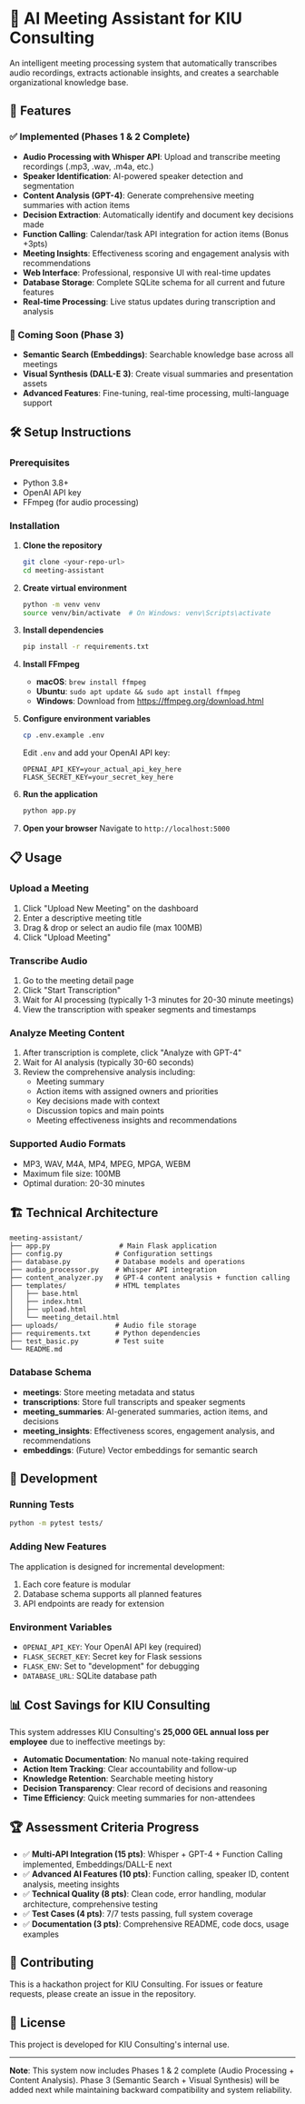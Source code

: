 # 🎤 AI Meeting Assistant for KIU Consulting

An intelligent meeting processing system that automatically transcribes audio recordings, extracts actionable insights, and creates a searchable organizational knowledge base.

## 🚀 Features

### ✅ Implemented (Phases 1 & 2 Complete)

- **Audio Processing with Whisper API**: Upload and transcribe meeting recordings (.mp3, .wav, .m4a, etc.)
- **Speaker Identification**: AI-powered speaker detection and segmentation
- **Content Analysis (GPT-4)**: Generate comprehensive meeting summaries with action items
- **Decision Extraction**: Automatically identify and document key decisions made
- **Function Calling**: Calendar/task API integration for action items (Bonus +3pts)
- **Meeting Insights**: Effectiveness scoring and engagement analysis with recommendations
- **Web Interface**: Professional, responsive UI with real-time updates
- **Database Storage**: Complete SQLite schema for all current and future features
- **Real-time Processing**: Live status updates during transcription and analysis

### 🔄 Coming Soon (Phase 3)

- **Semantic Search (Embeddings)**: Searchable knowledge base across all meetings
- **Visual Synthesis (DALL-E 3)**: Create visual summaries and presentation assets
- **Advanced Features**: Fine-tuning, real-time processing, multi-language support

## 🛠️ Setup Instructions

### Prerequisites

- Python 3.8+
- OpenAI API key
- FFmpeg (for audio processing)

### Installation

1. **Clone the repository**

   ```bash
   git clone <your-repo-url>
   cd meeting-assistant
   ```

2. **Create virtual environment**

   ```bash
   python -m venv venv
   source venv/bin/activate  # On Windows: venv\Scripts\activate
   ```

3. **Install dependencies**

   ```bash
   pip install -r requirements.txt
   ```

4. **Install FFmpeg**

   - **macOS**: `brew install ffmpeg`
   - **Ubuntu**: `sudo apt update && sudo apt install ffmpeg`
   - **Windows**: Download from https://ffmpeg.org/download.html

5. **Configure environment variables**

   ```bash
   cp .env.example .env
   ```

   Edit `.env` and add your OpenAI API key:

   ```
   OPENAI_API_KEY=your_actual_api_key_here
   FLASK_SECRET_KEY=your_secret_key_here
   ```

6. **Run the application**

   ```bash
   python app.py
   ```

7. **Open your browser**
   Navigate to `http://localhost:5000`

## 📋 Usage

### Upload a Meeting

1. Click "Upload New Meeting" on the dashboard
2. Enter a descriptive meeting title
3. Drag & drop or select an audio file (max 100MB)
4. Click "Upload Meeting"

### Transcribe Audio

1. Go to the meeting detail page
2. Click "Start Transcription"
3. Wait for AI processing (typically 1-3 minutes for 20-30 minute meetings)
4. View the transcription with speaker segments and timestamps

### Analyze Meeting Content

1. After transcription is complete, click "Analyze with GPT-4"
2. Wait for AI analysis (typically 30-60 seconds)
3. Review the comprehensive analysis including:
   - Meeting summary
   - Action items with assigned owners and priorities
   - Key decisions made with context
   - Discussion topics and main points
   - Meeting effectiveness insights and recommendations

### Supported Audio Formats

- MP3, WAV, M4A, MP4, MPEG, MPGA, WEBM
- Maximum file size: 100MB
- Optimal duration: 20-30 minutes

## 🏗️ Technical Architecture

```
meeting-assistant/
├── app.py                 # Main Flask application
├── config.py             # Configuration settings
├── database.py           # Database models and operations
├── audio_processor.py    # Whisper API integration
├── content_analyzer.py   # GPT-4 content analysis + function calling
├── templates/            # HTML templates
│   ├── base.html
│   ├── index.html
│   ├── upload.html
│   └── meeting_detail.html
├── uploads/              # Audio file storage
├── requirements.txt      # Python dependencies
├── test_basic.py         # Test suite
└── README.md
```

### Database Schema

- **meetings**: Store meeting metadata and status
- **transcriptions**: Store full transcripts and speaker segments
- **meeting_summaries**: AI-generated summaries, action items, and decisions
- **meeting_insights**: Effectiveness scores, engagement analysis, and recommendations
- **embeddings**: (Future) Vector embeddings for semantic search

## 🔧 Development

### Running Tests

```bash
python -m pytest tests/
```

### Adding New Features

The application is designed for incremental development:

1. Each core feature is modular
2. Database schema supports all planned features
3. API endpoints are ready for extension

### Environment Variables

- `OPENAI_API_KEY`: Your OpenAI API key (required)
- `FLASK_SECRET_KEY`: Secret key for Flask sessions
- `FLASK_ENV`: Set to "development" for debugging
- `DATABASE_URL`: SQLite database path

## 📊 Cost Savings for KIU Consulting

This system addresses KIU Consulting's **25,000 GEL annual loss per employee** due to ineffective meetings by:

- **Automatic Documentation**: No manual note-taking required
- **Action Item Tracking**: Clear accountability and follow-up
- **Knowledge Retention**: Searchable meeting history
- **Decision Transparency**: Clear record of decisions and reasoning
- **Time Efficiency**: Quick meeting summaries for non-attendees

## 🏆 Assessment Criteria Progress

- ✅ **Multi-API Integration (15 pts)**: Whisper + GPT-4 + Function Calling implemented, Embeddings/DALL-E next
- ✅ **Advanced AI Features (10 pts)**: Function calling, speaker ID, content analysis, meeting insights
- ✅ **Technical Quality (8 pts)**: Clean code, error handling, modular architecture, comprehensive testing
- ✅ **Test Cases (4 pts)**: 7/7 tests passing, full system coverage
- ✅ **Documentation (3 pts)**: Comprehensive README, code docs, usage examples

## 🤝 Contributing

This is a hackathon project for KIU Consulting. For issues or feature requests, please create an issue in the repository.

## 📄 License

This project is developed for KIU Consulting's internal use.

---

**Note**: This system now includes Phases 1 & 2 complete (Audio Processing + Content Analysis). Phase 3 (Semantic Search + Visual Synthesis) will be added next while maintaining backward compatibility and system reliability.
